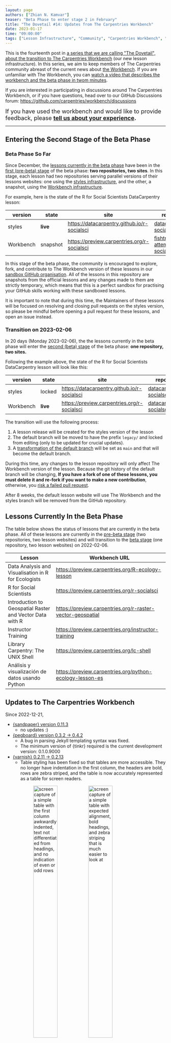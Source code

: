 ```yaml
---
layout: page
authors: ["Zhian N. Kamvar"]
teaser: "Beta Phase to enter stage 2 in February"
title: "The Dovetail #14: Updates from The Carpentries Workbench"
date: 2023-01-17
time: "09:00:00"
tags: ["Lesson Infrastructure", "Community", "Carpentries Workbench", "Beta", "Dovetail"]
---
```


This is the fourteenth post in [a series that we are calling "The Dovetail",
about the transition to The Carpentries Workbench](https://carpentries.org/posts-by-tags/#blog-tag-dovetail) (our new lesson infrastructure).
In this series, we aim to keep members of The Carpentries community abreast of
the current news about [the Workbench](https://carpentries.github.io/workbench). 
If you are unfamiliar with The Workbench, you can [watch a video that describes
the workbench and the beta phase in twom minutes](https://youtu.be/x7tETGpF3-4).

If you are interested in participating in discussions around The Carpentries
Workbench, or if you have questions, head over to our GitHub Discussions forum: <https://github.com/carpentries/workbench/discussions>

<span style='font-size: large;'>If you have used the workbench and would like to provide feedback, please
<b><a href='https://carpentries.typeform.com/to/KRBl4IZM'>tell us about your experience</a>.</b></span> 

---

## Entering the Second Stage of the Beta Phase

### Beta Phase So Far

Since December, the [lessons currently in the beta phase](#lessons-currently-in-the-beta-phase) have been in the 
[first (pre-beta) stage](https://carpentries.github.io/workbench/beta-phase.html#pre-beta) of the
beta phase: **two repositories, two sites**. In this stage, each lesson had two
repositories serving parallel versions of their lessons websites: one using the
[styles infrastructure](https://carpentries.github.io/workbench/reference.html#styles),
and the other, a snapshot, using the [Workbench infrastructure](https://carpentries.github.io/workbench/reference.html#workbench).

For example, here is the state of the R for Social Scientists DataCarpentry lesson:


| version   | state    | site                                          | repository                                                                      |
| --------- | -------- | --------------------------------------------- | ------------------------------------------------------------------------------- |
| styles    | **live** | <https://datacarpentry.github.io/r-socialsci> | [datacarpentry/r-socialsci](https://github.com/datacarpentry/r-socialsci)       |
| Workbench | snapshot | <https://preview.carpentries.org/r-socialsci> | [fishtree-attempt/r-socialsci](https://github.com/fishtree-attempt/r-socialsci) |

In this stage of the beta phase, the community is encouraged to explore, fork,
and contribute to The Workbench version of these lessons in our
[sandbox GitHub organisation](https://github.com/fishtree-attempt). All of the
lessons in this repository are snapshots from the official lessons and any
changes made to them are strictly temporary, which means that this is a perfect
sandbox for practising your GitHub skills working with these sandboxed lessons. 

It is important to note that during this time, the Maintainers of these lessons 
will be focused on resolving and closing pull requests on the styles version,
so please be mindful before opening a pull request for these lessons, and open
an issue instead.

### Transition on 2023-02-06

In 20 days (Monday 2023-02-06), the the lessons currently in the beta phase will
enter the [second (beta) stage](https://carpentries.github.io/workbench/beta-phase.html#beta)
of the beta phase: **one repository, two sites.** 

Following the example above, the state of the R for Social Scientists DataCarpentry lesson will look like this:

| version   | state    | site                                          | repository                                                                | branch            |
| --------- | -------- | --------------------------------------------- | ------------------------------------------------------------------------- | ----------------- |
| styles    | locked   | <https://datacarpentry.github.io/r-socialsci> | [datacarpentry/r-socialsci](https://github.com/datacarpentry/r-socialsci) | `legacy/gh-pages` |
| Workbench | **live** | <https://preview.carpentries.org/r-socialsci> | [datacarpentry/r-socialsci](https://github.com/datacarpentry/r-socialsci) | `main`            |

The transition will use the following process:

1. A lesson release will be created for the styles version of the lesson
2. The default branch will be moved to have the prefix `legacy/` and locked from editing (only to be updated for crucial updates).
3. A [transformation of the default branch](https://github.com/carpentries/lesson-transition) will be set as `main` and that will become the default branch.

During this time, any changes to the lesson repository will only affect The
Workbench version of the lesson. Because the git history of the default branch
will be changing, **If you have a fork of one of these lessons, you must delete
it and re-fork if you want to make a new contribution**, otherwise, you 
[risk a failed pull request](https://carpentries.github.io/sandpaper-docs/pull-request.html#transition-from-carpentriesstyles).

After 8 weeks, the default lesson website will use The Workbench and the styles
branch will be removed from the GitHub repository.

## Lessons Currently In the Beta Phase

The table below shows the status of lessons that are currently in the beta phase. 
All of these lessons are currently in the [pre-beta stage](https://carpentries.github.io/workbench/beta-phase.html#pre-beta) (two repositories, two lesson websites) 
and will transition to the [beta stage](https://carpentries.github.io/workbench/beta-phase.html#beta) (one repository, two lesson websites) on 2022-02-06.

| Lesson                                                   | Workbench URL                                                |
| -------------------------------------------------------- | ------------------------------------------------------------ |
| Data Analysis and Visualisation in R for Ecologists      | <https://preview.carpentries.org/R-ecology-lesson>           |
| R for Social Scientists                                  | <https://preview.carpentries.org/r-socialsci>                |
| Introduction to Geospatial Raster and Vector Data with R | <https://preview.carpentries.org/r-raster-vector-geospatial> |
| Instructor Training                                      | <https://preview.carpentries.org/instructor-training>        |
| Library Carpentry: The UNIX Shell                        | <https://preview.carpentries.org/lc-shell>                   |
| Análisis y visualización de datos usando Python          | <https://preview.carpentries.org/python-ecology-lesson-es>   |

[^1]: The Workbench Beta Phase is divided into three distinct stages, read more at <https://carpentries.github.io/workbench/beta-phase.html>.

## Updates to The Carpentries Workbench

Since 2022-12-21, 

 - [{sandpaper} version 0.11.3](https://carpentries.github.io/sandpaper/news/index.html#sandpaper-0113)
   - no updates :)
 - [{pegboard} version 0.3.2 -> 0.4.2](https://carpentries.github.io/pegboard/news/index.html#pegboard-042)
   - A bug in parsing Jekyll templating syntax was fixed.
   - The minimum version of {tinkr} required is the current development version: 0.1.0.9000
 - [{varnish} 0.2.11 -> 0.2.13](https://carpentries.github.io/varnish/news/index.html#varnish-0213)
   - Table styling has been fixed so that tables are more accessible. They no
     longer have indentation in the first column, the headers are bold, rows are
     zebra striped, and the table is now accurately represented as a table for
     screen readers. 
     <figure>
       <img src='{{ site.urlimg }}/blog/2023/01/dovetail-table-before.png' alt='screen capture of a simple table with the first column awkwardly indented, text not differentiated from headings, and no indication of even or odd rows' width="45%"/>
       <img src='{{ site.urlimg }}/blog/2023/01/dovetail-table-after.png' alt='screen capture of a simple table with expected alignment, bold headings, and zebra striping that is much easier to look at' width="45%"/>
     </figure>
   - The sidebar no longer takes up extra room at the foot of the document when
     collapsed. 

To update your local Workbench installation, open R and use the following code:

```r
# Enable repository from carpentries
options(repos = c(
  ropensci = 'https://carpentries.r-universe.dev',
  CRAN = 'https://cloud.r-project.org'))
# Download and install sandpaper in R
install.packages(c('tinkr', 'pegboard', 'sandpaper', 'varnish'))
```

## Tips and Tricks for Using The Workbench

One common practice for instructors is to fork a lesson to their own GitHub
account so that they can. 

